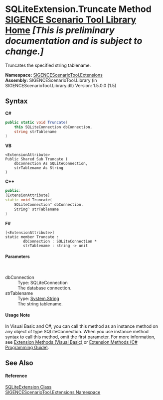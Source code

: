 # SQLiteExtension.Truncate Method <a href="https://github.com/ObiWanLansi/SIGENCE-Scenario-Tool">SIGENCE Scenario Tool Library Home</a> _**\[This is preliminary documentation and is subject to change.\]**_

Truncates the specified string tablename.

**Namespace:**&nbsp;<a href="f2af11f5-ae9d-3dcc-a4a9-ba07a037925f.md">SIGENCEScenarioTool.Extensions</a><br />**Assembly:**&nbsp;SIGENCEScenarioTool.Library (in SIGENCEScenarioTool.Library.dll) Version: 1.5.0.0 (1.5)

## Syntax

**C#**<br />
``` C#
public static void Truncate(
	this SQLiteConnection dbConnection,
	string strTablename
)
```

**VB**<br />
``` VB
<ExtensionAttribute>
Public Shared Sub Truncate ( 
	dbConnection As SQLiteConnection,
	strTablename As String
)
```

**C++**<br />
``` C++
public:
[ExtensionAttribute]
static void Truncate(
	SQLiteConnection^ dbConnection, 
	String^ strTablename
)
```

**F#**<br />
``` F#
[<ExtensionAttribute>]
static member Truncate : 
        dbConnection : SQLiteConnection * 
        strTablename : string -> unit 

```


#### Parameters
&nbsp;<dl><dt>dbConnection</dt><dd>Type: SQLiteConnection<br />The database connection.</dd><dt>strTablename</dt><dd>Type: <a href="http://msdn2.microsoft.com/en-us/library/s1wwdcbf" target="_blank">System.String</a><br />The string tablename.</dd></dl>

#### Usage Note
In Visual Basic and C#, you can call this method as an instance method on any object of type SQLiteConnection. When you use instance method syntax to call this method, omit the first parameter. For more information, see <a href="http://msdn.microsoft.com/en-us/library/bb384936.aspx">Extension Methods (Visual Basic)</a> or <a href="http://msdn.microsoft.com/en-us/library/bb383977.aspx">Extension Methods (C# Programming Guide)</a>.

## See Also


#### Reference
<a href="ba2e0331-d80c-b9c0-226b-e22ef62f61eb.md">SQLiteExtension Class</a><br /><a href="f2af11f5-ae9d-3dcc-a4a9-ba07a037925f.md">SIGENCEScenarioTool.Extensions Namespace</a><br />